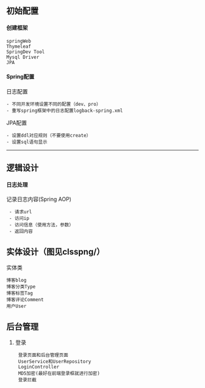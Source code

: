 ## 初始配置
#### 创建框架

    springWeb
    Thymeleaf
    SpringDev Tool
    Mysql Driver
    JPA
#### Spring配置
日志配置

    - 不同开发环境设置不同的配置（dev、pro）
    - 重写spring框架中的日志配置logback-spring.xml
JPA配置

    - 设置ddl对应规则（不要使用create）
    - 设置sql语句显示
---
## 逻辑设计
#### 日志处理
记录日志内容(Spring AOP)

     - 请求url
     - 访问ip
     - 访问信息（使用方法，参数）
     - 返回内容

## 实体设计（图见clsspng/）
实体类

    博客blog
    博客分类Type
    博客标签Tag
    博客评论Comment
    用户User    
    
    
## 后台管理
1. 登录
  
        登录页面和后台管理页面
        UserService和UserRepository
        LoginController
        MD5加密(最好在前端登录框就进行加密)
        登录拦截